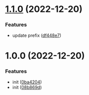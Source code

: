 # [1.1.0](https://github.com/rodrigoventuri123/protos/compare/v1.0.0...v1.1.0) (2022-12-20)


### Features

* update prefix ([df448e7](https://github.com/rodrigoventuri123/protos/commit/df448e7df420178d619d5d17da33d2dc41066f68))

# 1.0.0 (2022-12-20)


### Features

* init ([0ba4204](https://github.com/rodrigoventuri123/protos/commit/0ba42043df49ec83f256a6451aeaba9ee754e411))
* init ([08b869d](https://github.com/rodrigoventuri123/protos/commit/08b869dcb0b294ce0a899dc72e190f05d3a470f0))
